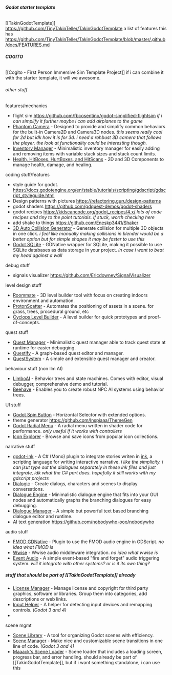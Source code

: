 ###### **Godot starter template**
[[TakinGodotTemplate]]
https://github.com/TinyTakinTeller/TakinGodotTemplate
a list of features this has
https://github.com/TinyTakinTeller/TakinGodotTemplate/blob/master/.github/docs/FEATURES.md

###### **COGITO**
[[Cogito - First Person Immersive Sim Template Project]]
if i can combine it with the starter template, it will we awesome.

###### other stuff

features/mechanics
- flight sim https://github.com/fbcosentino/godot-simplified-flightsim *if i can simplify it further maybe i can add airplanes to the game*
- [Phantom Camera](https://github.com/ramokz/phantom-camera) - Designed to provide and simplify common behaviors for the built-in Camera2D and Camera3D nodes. *this seems really cool for 2d but idk how it is for 3d. i need a rohbust 3D camera that follows the player. the look at functionality could be interesting though.*
- [Inventory Manager](https://github.com/Rubonnek/inventory-manager) - Minimalistic inventory manager for easily adding and removing items with variable stack sizes and stack count limits.
- [Health, HitBoxes, HurtBoxes, and HitScans](https://github.com/cluttered-code/godot-health-hitbox-hurtbox) - 2D and 3D Components to manage health, damage, and healing.

coding stuff/features
- style guide for godot. https://docs.godotengine.org/en/stable/tutorials/scripting/gdscript/gdscript_styleguide.html
- Design patterns with pictures https://refactoring.guru/design-patterns
- godot shaders https://github.com/gdquest-demos/godot-shaders
- godot recipes https://kidscancode.org/godot_recipes/4.x/ *lots of code recipes and tiny to the point tutorials. if stuck, worth checking here*
- add shake to things https://github.com/Eneskp3441/Shaker
- [3D Auto Collision Generator](https://github.com/ThGnommy/godot_3d_auto_collision_generator) - Generate collision for multiple 3D objects in one click. *i feel like manually making collisions in blender would be a better option but for simple shapes it may be faster to use this*
- [Godot SQLite](https://github.com/2shady4u/godot-sqlite) - GDNative wrapper for SQLite, making it possible to use SQLite databases as data storage in your project. *in case i want to beat my head against a wall*

debug stuff
- signals visualizer https://github.com/Ericdowney/SignalVisualizer

level design stuff
- [Roommate](https://github.com/hoork/roommate) - 3D level builder tool with focus on creating indoors environment and automation.
- [ProtonScatter](https://github.com/HungryProton/scatter) - Automates the positioning of assets in a scene. for grass, trees, procedural ground, etc
- [Cyclops Level Builder](https://github.com/blackears/cyclopsLevelBuilder) - A level builder for quick prototypes and proof-of-concepts.


quest stuff
- [Quest Manager](https://github.com/Rubonnek/quest-manager) - Minimalistic quest manager able to track quest state at runtime for easier debugging.
- [Questify](https://github.com/TheWalruzz/godot-questify) - A graph-based quest editor and manager.
- [QuestSystem](https://github.com/shomykohai/quest-system) - A simple and extensible quest manager and creator.

behaviour stuff (non llm AI)
- [LimboAI](https://github.com/limbonaut/limboai) - Behavior trees and state machines. Comes with editor, visual debugger, comprehensive demo and tutorial.
- [Beehave](https://github.com/bitbrain/beehave) - Enables you to create robust NPC AI systems using behavior trees.

UI stuff
- [Godot Spin Button](https://github.com/yudinikita/godot-spin-button) - Horizontal Selector with extended options.
- theme generator https://github.com/Inspiaaa/ThemeGen
- [Godot Radial Menu](https://github.com/tavurth/godot-radial-menu) - A radial menu written in shader code for performance. *only useful if it works with controllers*
- [Icon Explorer](https://kenyoni-software.github.io/godot-addons/addons/icon_explorer) - Browse and save icons from popular icon collections.

narrative stuff
- [godot-ink](https://github.com/paulloz/godot-ink) - A C# (Mono) plugin to integrate stories writen in [ink](https://github.com/inkle/ink), a scripting language for writing interactive narrative. *i like the simplicity. i can jsut type out the dialogues separately in these ink files and just integrate, idk what the C# part does. hopefully it still works with my gdscript projects*
- [Dialogic](https://github.com/coppolaemilio/dialogic) - Create dialogs, characters and scenes to display conversations.
- [Dialogue Engine](https://github.com/Rubonnek/dialogue-engine) - Minimalistic dialogue engine that fits into your GUI nodes and automatically graphs the branching dialogues for easy debugging.
- [Dialogue Manager](https://github.com/nathanhoad/godot_dialogue_manager) - A simple but powerful text based branching dialogue editor and runtime.
- AI text generation https://github.com/nobodywho-ooo/nobodywho

audio stuff
- [FMOD GDNative](https://github.com/utopia-rise/fmod-gdnative) - Plugin to use the FMOD audio engine in GDScript. *no idea what FMOD is*
- [Wwise](https://github.com/alessandrofama/wwise-godot-integration) - Wwise audio middleware integration. *no idea what wwise is*
- [Event Audio](https://github.com/bbbscarter/event-audio-godot) - A simple event-based "fire and forget" audio triggering system. *will it integrate with other systems? or is it its own thing?*









##### stuff that should be part of [[TakinGodotTemplate]] already
- [License Manager](https://kenyoni-software.github.io/godot-addons/addons/licenses) - Manage license and copyright for third party graphics, software or libraries. Group them into categories, add descriptions or web links.
- [Input Helper](https://github.com/nathanhoad/godot_input_helper) - A helper for detecting input devices and remapping controls. _(Godot 3 and 4)_
- 

scene mgmt
- [Scene Library](https://github.com/4d49/scene-library) - A tool for organizing Godot scenes with efficiency.
- [Scene Manager](https://github.com/glass-brick/Scene-Manager) - Make nice and customizable scene transitions in one line of code. _(Godot 3 and 4)_
- [Maaack's Scene Loader](https://github.com/Maaack/Godot-Scene-Loader) - Scene loader that includes a loading screen, progress bar, and error handling.
should already be part of [[TakinGodotTemplate]], but if i want something standalone, i can use this
